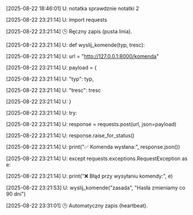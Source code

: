 \[2025-08-22 18:46:01]
U: notatka sprawdznie notatki 2


[2025-08-22 23:21:14]
U: import requests

[2025-08-22 23:21:14]
🕒 Ręczny zapis (pusta linia).

[2025-08-22 23:21:14]
U: def wyslij_komende(typ, tresc):

[2025-08-22 23:21:14]
U: url = "http://127.0.0.1:8000/komenda"

[2025-08-22 23:21:14]
U: payload = {

[2025-08-22 23:21:14]
U: "typ": typ,

[2025-08-22 23:21:14]
U: "tresc": tresc

[2025-08-22 23:21:14]
U: }

[2025-08-22 23:21:14]
U: try:

[2025-08-22 23:21:14]
U: response = requests.post(url, json=payload)

[2025-08-22 23:21:14]
U: response.raise_for_status()

[2025-08-22 23:21:14]
U: print("✅ Komenda wysłana:", response.json())

[2025-08-22 23:21:14]
U: except requests.exceptions.RequestException as e:

[2025-08-22 23:21:14]
U: print("❌ Błąd przy wysyłaniu komendy:", e)

[2025-08-22 23:21:53]
U: wyslij_komende("zasada", "Hasła zmieniamy co 90 dni")

[2025-08-22 23:31:01]
🕒 Automatyczny zapis (heartbeat).
